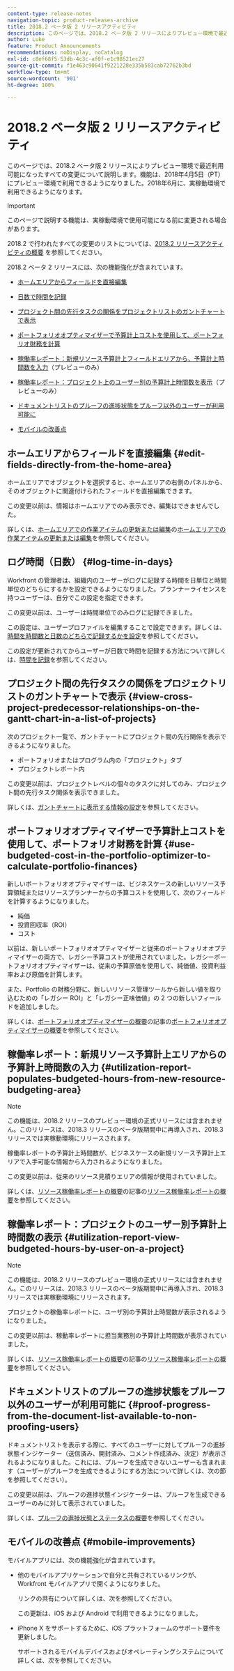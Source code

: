 ```yaml
---
content-type: release-notes
navigation-topic: product-releases-archive
title: 2018.2 ベータ版 2 リリースアクティビティ
description: このページでは、2018.2 ベータ版 2 リリースによりプレビュー環境で最近利用可能になったすべての変更について説明します。機能は、2018年4月5日（PT）にプレビュー環境で利用できるようになりました。2018年6月に、実稼動環境で利用できるようになります。
author: Luke
feature: Product Announcements
recommendations: noDisplay, noCatalog
exl-id: c8ef68f5-53db-4c3c-af0f-e1c98521ec27
source-git-commit: f1e463c90641f9221228e335b583cab72762b3bd
workflow-type: tm+mt
source-wordcount: '901'
ht-degree: 100%

---
```


# 2018.2 ベータ版 2 リリースアクティビティ

このページでは、2018.2 ベータ版 2 リリースによりプレビュー環境で最近利用可能になったすべての変更について説明します。機能は、2018年4月5日（PT）にプレビュー環境で利用できるようになりました。2018年6月に、実稼動環境で利用できるようになります。

>[!IMPORTANT]
>
>このページで説明する機能は、実稼動環境で使用可能になる前に変更される場合があります。

2018.2 で行われたすべての変更のリストについては、[2018.2 リリースアクティビティの概要](../../../../product-announcements/product-releases/quarterly-release-archive/2018.2-release-activity/2018-2-release-activity-overview.md) を参照してください。

2018.2 ベータ 2 リリースには、次の機能強化が含まれています。

* [ホームエリアからフィールドを直接編集](#edit-fields-directly-from-the-home-area)
* [日数で時間を記録](#log-time-in-days)
* [プロジェクト間の先行タスクの関係をプロジェクトリストのガントチャートで表示](#view-cross-project-predecessor-relationships-on-the-gantt-chart-in-a-list-of-projects)
* [ポートフォリオオプティマイザーで予算計上コストを使用して、ポートフォリオ財務を計算](#use-budgeted-cost-in-the-portfolio-optimizer-to-calculate-portfolio-finances)
* [稼働率レポート：新規リソース予算計上フィールドエリアから、予算計上時間数を入力](#utilization-report-populates-budgeted-hours-from-new-resource-budgeting-area)（プレビューのみ）

* [稼働率レポート：プロジェクト上のユーザー別の予算計上時間数を表示](#utilization-report-view-budgeted-hours-by-user-on-a-project)（プレビューのみ）

* [ドキュメントリストのプルーフの進捗状態をプルーフ以外のユーザーが利用可能に](#proof-progress-from-the-document-list-available-to-non-proofing-users)
* [モバイルの改善点](#mobile-improvements)

## ホームエリアからフィールドを直接編集 {#edit-fields-directly-from-the-home-area}

ホームエリアでオブジェクトを選択すると、ホームエリアの右側のパネルから、そのオブジェクトに関連付けられたフィールドを直接編集できます。 

この変更以前は、情報はホームエリアでのみ表示でき、編集はできませんでした。

詳しくは、[ホームエリアでの作業アイテムの更新または編集](../../../../workfront-basics/using-home/using-the-home-area/update-and-edit-work-item-home.md)の[ホームエリアでの作業アイテムの更新または編集](../../../../workfront-basics/using-home/using-the-home-area/update-and-edit-work-item-home.md)を参照してください。

## ログ時間（日数） {#log-time-in-days}

Workfront の管理者は、組織内のユーザーがログに記録する時間を日単位と時間単位のどちらにするかを設定できるようになりました。プランナーライセンスを持つユーザーは、自分でこの設定を指定できます。

この変更以前は、ユーザーは時間単位でのみログに記録できました。

この設定は、ユーザープロファイルを編集することで設定できます。詳しくは、[時間を時間数と日数のどちらで記録するかを設定](../../../../timesheets/config-timesheet-prefs/config-time-logged-hrs-days.md)を参照してください。

この設定が更新されてからユーザーが日数で時間を記録する方法について詳しくは、[時間を記録](../../../../timesheets/create-and-manage-timesheets/log-time.md)を参照してください。

## プロジェクト間の先行タスクの関係をプロジェクトリストのガントチャートで表示 {#view-cross-project-predecessor-relationships-on-the-gantt-chart-in-a-list-of-projects}

次のプロジェクト一覧で、ガントチャートにプロジェクト間の先行関係を表示できるようになりました。

* ポートフォリオまたはプログラム内の「プロジェクト」タブ
* プロジェクトレポート内

この変更以前は、プロジェクトレベルの個々のタスクに対してのみ、プロジェクト間の先行タスク関係を表示できました。

詳しくは、[ガントチャートに表示する情報の設定](../../../../manage-work/gantt-chart/use-the-gantt-chart/configure-info-on-gantt-chart.md)を参照してください。

## ポートフォリオオプティマイザーで予算計上コストを使用して、ポートフォリオ財務を計算 {#use-budgeted-cost-in-the-portfolio-optimizer-to-calculate-portfolio-finances}

新しいポートフォリオオプティマイザーは、ビジネスケースの新しいリソース予算領域またはリソースプランナーからの予算コストを使用して、次のフィールドを計算するようになりました。

* 純価
* 投資回収率（ROI）
* コスト

以前は、新しいポートフォリオオプティマイザーと従来のポートフォリオオプティマイザーの両方で、レガシー予算コストが使用されていました。レガシーポートフォリオオプティマイザーは、従来の予算原価を使用して、純価値、投資利益率および原価を計算します。

また、Portfolio の財務分野に、新しいリソース管理ツールから新しい値を取り込むための「レガシー ROI」と「レガシー正味価値」の 2 つの新しいフィールドを追加しました。

詳しくは、[ポートフォリオオプティマイザーの概要](../../../../manage-work/portfolios/portfolio-optimizer/portfolio-optimizer-overview.md)の記事の[ポートフォリオオプティマイザーの概要](../../../../manage-work/portfolios/portfolio-optimizer/portfolio-optimizer-overview.md)を参照してください。

## 稼働率レポート：新規リソース予算計上エリアからの予算計上時間数の入力 {#utilization-report-populates-budgeted-hours-from-new-resource-budgeting-area}

>[!NOTE]
>
>この機能は、2018.2 リリースのプレビュー環境の正式リリースには含まれません。このリリースは、2018.3 リリースのベータ版期間中に再導入され、2018.3 リリースでは実稼動環境にリリースされます。 

稼働率レポートの予算計上時間数が、ビジネスケースの新規リソース予算計上エリアで入手可能な情報から入力されるようになりました。

この変更以前は、従来のリソース見積りエリアの情報が使用されていました。

詳しくは、[リソース稼働率レポートの概要](../../../../reports-and-dashboards/reports/using-built-in-reports/resource-utilization-report.md)の記事の[リソース稼働率レポートの概要](../../../../reports-and-dashboards/reports/using-built-in-reports/resource-utilization-report.md)を参照してください。

## 稼働率レポート：プロジェクトのユーザー別予算計上時間数の表示 {#utilization-report-view-budgeted-hours-by-user-on-a-project}

>[!NOTE]
>
>この機能は、2018.2 リリースのプレビュー環境の正式リリースには含まれません。このリリースは、2018.3 リリースのベータ版期間中に再導入され、2018.3 リリースでは実稼動環境にリリースされます。 

プロジェクトの稼働率レポートに、ユーザ別の予算計上時間数が表示されるようになりました。

この変更以前は、稼動率レポートに担当業務別の予算計上時間数が表示されていました。 

詳しくは、[リソース稼働率レポートの概要](../../../../reports-and-dashboards/reports/using-built-in-reports/resource-utilization-report.md)の記事の[リソース稼働率レポートの概要](../../../../reports-and-dashboards/reports/using-built-in-reports/resource-utilization-report.md)を参照してください。

## ドキュメントリストのプルーフの進捗状態をプルーフ以外のユーザーが利用可能に {#proof-progress-from-the-document-list-available-to-non-proofing-users}

ドキュメントリストを表示する際に、すべてのユーザーに対してプルーフの進捗状態インジケーター（送信済み、開封済み、コメント作成済み、決定）が表示されるようになりました。これには、プルーフを生成できないユーザーも含まれます（ユーザーがプルーフを生成できるようにする方法について詳しくは、次の節を参照してください）。

この変更以前は、プルーフの進捗状態インジケーターは、プルーフを生成できるユーザーのみに対して表示されていました。

詳しくは、[プルーフの進捗状態とステータスの概要](../../../../review-and-approve-work/proofing/proofing-overview/view-progress-status-proof.md)を参照してください。

## モバイルの改善点 {#mobile-improvements}

モバイルアプリには、次の機能強化が含まれています。

* 他のモバイルアプリケーションで自分と共有されているリンクが、Workfront モバイルアプリで開くようになりました。

  リンクの共有について詳しくは、次を参照してください。

  この更新は、iOS および Android で利用できるようになりました。

* iPhone X をサポートするために、iOS プラットフォームのサポート要件を更新しました。

  サポートされるモバイルデバイスおよびオペレーティングシステムについて詳しくは、次を参照してください。 
